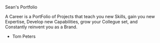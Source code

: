 Sean's Portfolio



A Career is a PortFolio of Projects that teach you new Skills, gain you new Expertise, Develop new Capabilities, grow your Collegue set, and Constantly reinvent you as a Brand.
- Tom Peters
